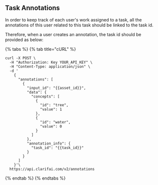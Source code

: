 ## Task Annotations

In order to keep track of each user's work assigned to a task, all the annotations of this user related to this task should be linked to the task id.

Therefore, when a user creates an annotation, the task id should be provided as below:

{% tabs %}
{% tab title="cURL" %}
```text
curl -X POST \
  -H "Authorization: Key YOUR_API_KEY" \
  -H "Content-Type: application/json" \
  -d '
    {
      "annotations": [
        {
          "input_id": "{{asset_id}}",
          "data": {
            "concepts": [
              {
                "id": "tree",
                "value": 1
              },
              {
                "id": "water",
                "value": 0
              }
            ]
          },
          "annotation_info": {
            "task_id": "{{task_id}}"
          }
        }
      ]
    }'\
  https://api.clarifai.com/v2/annotations
```
{% endtab %}
{% endtabs %}
